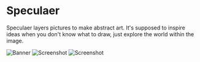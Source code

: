 # Speculaer
Speculaer layers pictures to make abstract art. It's supposed to inspire ideas when you don't know what to draw, just explore the world within the image.

![Banner](http://i.imgur.com/eRaaYdP.jpg)
![Screenshot](http://i.imgur.com/FaPmzFQ.png)
![Screenshot](http://i.imgur.com/X7R1qrI.png)
